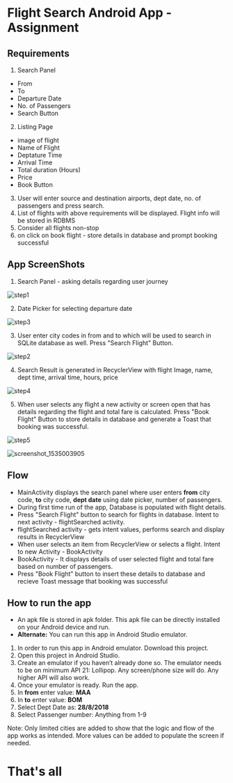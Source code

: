 # Flight Search Android App - Assignment

## Requirements

1. Search Panel
  - From
  - To
  - Departure Date
  - No. of Passengers
  - Search Button
2. Listing Page
  - image of flight
  - Name of Flight
  - Deptature Time
  - Arrival Time
  - Total duration (Hours)
  - Price
  - Book Button
3. User will enter source and destination airports, dept date, no. of passengers and press search.
4. List of flights with above requirements will be displayed. Flight info will be stored in RDBMS
5. Consider all flights non-stop
6. on click on book flight - store details in database and prompt booking successful

## App ScreenShots

1. Search Panel - asking details regarding user journey

![step1](https://user-images.githubusercontent.com/18751913/44507969-36ee6d80-a6ca-11e8-9f8e-38eef9319736.PNG)

2. Date Picker for selecting departure date

![step3](https://user-images.githubusercontent.com/18751913/44508034-75842800-a6ca-11e8-9511-bfe5decc1992.PNG)

3. User enter city codes in from and to which will be used to search in SQLite database as well. Press "Search Flight" Button.

![step2](https://user-images.githubusercontent.com/18751913/44508085-9c425e80-a6ca-11e8-98a2-0d876b71a56d.PNG)

4. Search Result is generated in RecyclerView with flight Image, name, dept time, arrival time, hours, price

![step4](https://user-images.githubusercontent.com/18751913/44508208-17a41000-a6cb-11e8-931a-f7cd153aa26e.PNG)

5. When user selects any flight a new activity or screen open that has details regarding the flight and total fare is calculated. 
Press "Book Flight" Button to store details in database and generate a Toast that booking was successful.

![step5](https://user-images.githubusercontent.com/18751913/44508345-8e410d80-a6cb-11e8-8225-ad84122e23f4.PNG)

![screenshot_1535003905](https://user-images.githubusercontent.com/18751913/44526205-e6463700-a700-11e8-8c9f-829463d7ed87.png)


## Flow

- MainActivity displays the search panel where user enters **from** city code, **to** city code, **dept date** using date picker, 
number of passengers.
- During first time run of the app, Database is populated with flight details.
- Press "Search Flight" button to search for flights in database. Intent to next activity - flightSearched activity.
- flightSearched activity - gets intent values, performs search and display results in RecyclerView
- When user selects an item from RecyclerView or selects a flight. Intent to new Activity - BookActivity
- BookActivity - It displays details of user selected flight and total fare based on number of passengers. 
- Press "Book Flight" button to insert these details to database and recieve Toast message that booking was successful

## How to run the app

- An apk file is stored in apk folder. This apk file can be directly installed on your Android device and run.
- **Alternate:** You can run this app in Android Studio emulator.
1. In order to run this app in Android emulator. Download this project.
2. Open this project in Android Studio.
3. Create an emulator if you haven’t already done so. The emulator needs to be on minimum API 21: Lollipop. 
   Any screen/phone size will do. Any higher API will also work. 
4. Once your emulator is ready. Run the app. 
5. In **from** enter value: **MAA**
6. In **to** enter value: **BOM**
7. Select Dept Date as: **28/8/2018**
8. Select Passenger number: Anything from 1-9

Note: Only limited cities are added to show that the logic and flow of the app works as intended. More values can be added to populate
 the screen if needed.
 

That's all
==============================================================================================================
